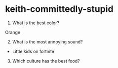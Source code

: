 # keith-committedly-stupid

1. What is the best color?

Orange

2. What is the most annoying sound?

- Little kids on fortnite

3. Which culture has the best food?
